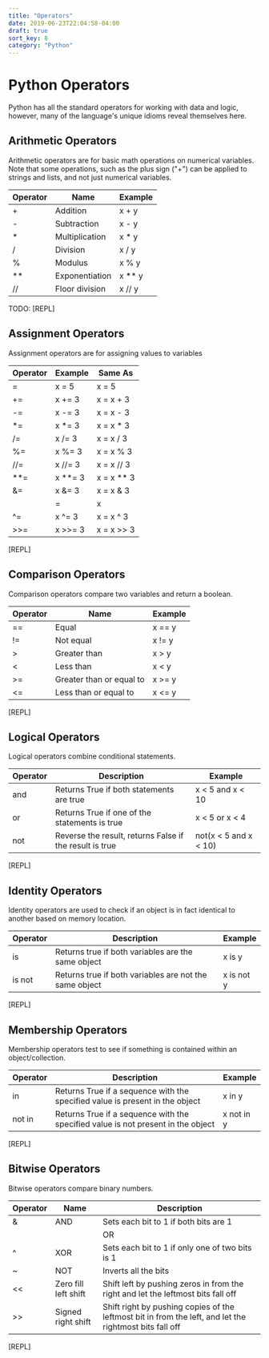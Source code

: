 ```yaml
---
title: "Operators"
date: 2019-06-23T22:04:58-04:00
draft: true
sort_key: 8
category: "Python"
---
```


# Python Operators

Python has all the standard operators for working with data and logic, however,
many of the language's unique idioms reveal themselves here.

## Arithmetic Operators

Arithmetic operators are for basic math operations on numerical variables. Note that
some operations, such as the plus sign ("+") can be applied to strings and lists,
and not just numerical variables.

| Operator | Name           | Example |
|----------|----------------|---------|
| +        | Addition       | x + y   |
| -        | Subtraction    | x - y   |
| *        | Multiplication | x * y   |
| /        | Division       | x / y   |
| %        | Modulus        | x % y   |
| **       | Exponentiation | x ** y  |
| //       | Floor division | x // y  |

TODO: [REPL]

## Assignment Operators

Assignment operators are for assigning values to variables

| Operator | Example | Same As    |
|----------|---------|------------|
| =        | x = 5   | x = 5      |
| +=       | x += 3  | x = x + 3  |
| -=       | x -= 3  | x = x - 3  |
| *=       | x *= 3  | x = x * 3  |
| /=       | x /= 3  | x = x / 3  |
| %=       | x %= 3  | x = x % 3  |
| //=      | x //= 3 | x = x // 3 |
| **=      | x **= 3 | x = x ** 3 |
| &=       | x &= 3  | x = x & 3  |
| |=       | x |= 3  | x = x | 3  |
| ^=       | x ^= 3  | x = x ^ 3  |
| >>=      | x >>= 3 | x = x >> 3 |

[REPL]

## Comparison Operators

Comparison operators compare two variables and return a boolean.

| Operator | Name                     | Example |
|----------|--------------------------|---------|
| ==       | Equal                    | x == y  |
| !=       | Not equal                | x != y  |
| >        | Greater than             | x > y   |
| <        | Less than                | x < y   |
| >=       | Greater than or equal to | x >= y  |
| <=       | Less than or equal to    | x <= y  |

[REPL]

## Logical Operators

Logical operators combine conditional statements.

| Operator | Description                                             | Example               |
|----------|---------------------------------------------------------|-----------------------|
| and      | Returns True if both statements are true                | x < 5 and  x < 10     |
| or       | Returns True if one of the statements is true           | x < 5 or x < 4        |
| not      | Reverse the result, returns False if the result is true | not(x < 5 and x < 10) |

[REPL]

## Identity Operators

Identity operators are used to check if an object is in fact identical to another based on
memory location.

| Operator | Description                                            | Example    |
|----------|--------------------------------------------------------|------------|
| is       | Returns true if both variables are the same object     | x is y     |
| is not   | Returns true if both variables are not the same object | x is not y |

[REPL]

## Membership Operators

Membership operators test to see if something is contained within an object/collection.

| Operator | Description                                                                      | Example    |
|----------|----------------------------------------------------------------------------------|------------|
| in       | Returns True if a sequence with the specified value is present in the object     | x in y     |
| not in   | Returns True if a sequence with the specified value is not present in the object | x not in y |

[REPL]

## Bitwise Operators  

Bitwise operators compare binary numbers.

| Operator | Name                 | Description                                                                                             |
|----------|----------------------|---------------------------------------------------------------------------------------------------------|
| &        | AND                  | Sets each bit to 1 if both bits are 1                                                                   |
| |        | OR                   | Sets each bit to 1 if one of two bits is 1                                                              |
| ^        | XOR                  | Sets each bit to 1 if only one of two bits is 1                                                         |
| ~        | NOT                  | Inverts all the bits                                                                                    |
| <<       | Zero fill left shift | Shift left by pushing zeros in from the right and let the leftmost bits fall off                        |
| >>       | Signed right shift   | Shift right by pushing copies of the leftmost bit in from the left, and let the rightmost bits fall off |

[REPL]
